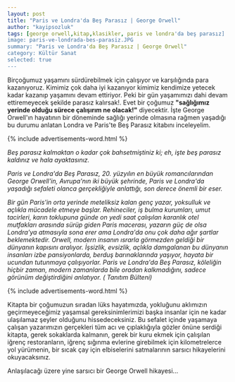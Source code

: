 ```yaml
---
layout: post
title: "Paris ve Londra'da Beş Parasız | George Orwell"
author: "kayipsozluk"
tags: [george orwell,kitap,klasikler, paris ve londra'da beş parasız]
image: paris-ve-londrada-bes-parasiz.JPG
summary: "Paris ve Londra'da Beş Parasız | George Orwell"
category: Kültür Sanat
selected: true  
---
```


Birçoğumuz yaşamını sürdürebilmek için çalışıyor ve karşılığında para kazanıyoruz. Kimimiz çok daha iyi kazanıyor kimimiz kendimize yetecek kadar kazanıp yaşamını devam ettiriyor. Peki bir gün yaşamımızı dahi devam ettiremeyecek şekilde parasız kalırsak!. Evet bir çoğumuz **"sağlığımız yerinde olduğu sürece çalışırım ne olacak!"** diyecektir. İşte George Orwell'ın hayatının bir döneminde sağlığı yerinde olmasına rağmen yaşadığı bu durumu anlatan Londra ve Paris'te Beş Parasız kitabını inceleyelim.

{% include advertisements-word.html %}

*Beş parasız kalmaktan o kadar çok bahsetmiştiniz ki; eh, işte beş parasız kaldınız ve hala ayaktasınız.*

*Paris ve Londra'da Beş Parasız, 20. yüzyılın en büyük romancılarından George Orwell'in, Avrupa'nın iki büyük şehrinde, Paris ve Londra'da yaşadığı sefaleti olanca gerçekliğiyle anlattığı, son derece önemli bir eser.*

*Bir gün Paris'in orta yerinde meteliksiz kalan genç yazar, yoksulluk ve açlıkla mücadele etmeye başlar. Rehineciler, iş bulma kurumları, umut tacirleri, karın toklupuna günde on yedi saat çalışılan karanlık otel mutfakları arasında sürüp giden Paris macerası, yazarın güç de olsa Londra'ya atmasıyla sona erer ama Londra'da onu çok daha ağır şartlar beklemektedir.* 
*Orwell, modern insanın ısrarla görmezden geldiği bir dünyanın kapısını aralıyor. İşsizlik, evsizlik, açlıkla damgalanan bu dünyanın insanları izbe pansiyonlarda, berduş barınaklarında yaşıyor, hayata bir ucundan tutunmaya çalışıyorlar.*
*Paris ve Londra'da Beş Parasız, köleliğin hiçbir zaman, modern zamanlarda bile oradan kalkmadığını, sadece görünüm değiştirdiğini anlatıyor. ( Tanıtım Bülteni)*

{% include advertisements-word.html %}

Kitapta bir çoğumuzun sıradan lüks hayatımızda, yokluğunu aklımızın geçirmeyeceğimiz yaşamsal gereksinimlerimizi başka insanlar için ne kadar ulaşılamaz şeyler olduğunu hissedeceksiniz. Bu sefalet içinde yaşamaya çalışan yazarımızın gerçekleri tüm acı ve çıplaklığıyla gözler önüne serdiği kitapta, gerek sokaklarda kalmanın, gerek bir kuru ekmek için çalışılan iğrenç restoranların, iğrenç sığınma evlerine girebilmek için kilometrelerce yol yürümenin, bir sıcak çay için elbiselerini satmalarının sarsıcı hikayelerini okuyacaksınız.

Anlaşılacağı üzere yine sarsıcı bir George Orwell hikayesi...